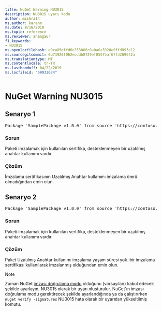 ```yaml
---
title: NuGet Warning NU3015
description: NU3015 uyarı kodu
author: mishra14
ms.author: karann
ms.date: 8/16/2018
ms.topic: reference
ms.reviewer: anangaur
f1_keywords:
- NU3015
ms.openlocfilehash: e9ca85dffd6e253086c0a0a0a3920e0ffd893e12
ms.sourcegitcommit: 6b71926f062ecddb8729ef8567baf67fd269642a
ms.translationtype: MT
ms.contentlocale: tr-TR
ms.lasthandoff: 04/22/2019
ms.locfileid: "59931624"
---
```

# <a name="nuget-warning-nu3015"></a>NuGet Warning NU3015

## <a name="scenario-1"></a>Senaryo 1

<pre>Package 'SamplePackage v1.0.0' from source 'https://contoso.com/index.json': The lifetime signing EKU in the primary signature's certificate is not supported.</pre>

### <a name="issue"></a>Sorun

Paketi imzalamak için kullanılan sertifika, desteklenmeyen bir uzatılmış anahtar kullanımı vardır.


### <a name="solution"></a>Çözüm

İmzalama sertifikasının Uzatılmış Anahtar kullanımı imzalama ömrü olmadığından emin olun.



## <a name="scenario-2"></a>Senaryo 2

<pre>Package 'SamplePackage v1.0.0' from source 'https://contoso.com/index.json': The lifetime signing EKU in the signing certificate is not supported.</pre>

### <a name="issue"></a>Sorun

Paketi imzalamak için kullanılan sertifika, desteklenmeyen bir uzatılmış anahtar kullanımı vardır.


### <a name="solution"></a>Çözüm

Paket Uzatılmış Anahtar kullanımı imzalama yaşam süresi yok. bir imzalama sertifikası kullanılarak imzalanmış olduğundan emin olun.


> [!Note]
> Zaman NuGet [imzası doğrulama modu](https://docs.microsoft.com/en-us/nuget/consume-packages/installing-signed-packages#configure-package-signature-requirements) olduğunu (varsayılan) kabul edecek şekilde ayarlayın, NU3015 olarak bir uyarı oluşturulur. NuGet'ın imzası doğrulama modu gerektirecek şekilde ayarlandığında ya da çalıştırırken `nuget verify -signatures` NU3015 hata olarak bir uyarıdan yükseltilmiş komutu. 